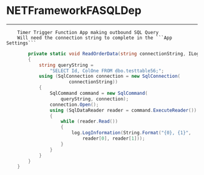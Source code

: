 # NETFrameworkFASQLDep
---  

        Timer Trigger Function App making outbound SQL Query  
        Will need the connection string to complete in the ```App Settings```

```C#
        private static void ReadOrderData(string connectionString, ILogger log)
        {
            string queryString =
                "SELECT Id, ColOne FROM dbo.testtable56;";
            using (SqlConnection connection = new SqlConnection(
                       connectionString))
            {
                SqlCommand command = new SqlCommand(
                    queryString, connection);
                connection.Open();
                using (SqlDataReader reader = command.ExecuteReader())
                {
                    while (reader.Read())
                    {
                        log.LogInformation(String.Format("{0}, {1}",
                            reader[0], reader[1]));
                    }
                }
            }
        }
    }
```
